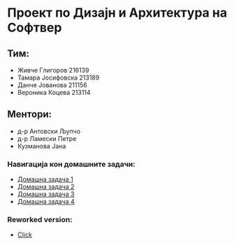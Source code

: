 # Проект по Дизајн и Архитектура на Софтвер
## Тим:
- Живче Глигоров 216139
- Тамара Јосифовска 213189
- Данче Јованова 211156
- Вероника Коцева 213114
## Ментори:
- д-р Антовски Љупчо
- д-р Ламески Петре
- Кузманова Јана

### Навигација кон домашните задачи:
- [Домашна задача 1](https://github.com/swiftmg0d/WineWithMe/tree/Homework1)
- [Домашна задача 2](https://github.com/swiftmg0d/WineWithMe/tree/Homework2)
- [Домашна задача 3](https://github.com/swiftmg0d/WineWithMe/tree/Homework3)
- [Домашна задача 4](https://github.com/swiftmg0d/WineWithMe/tree/Homework4)
### Reworked version:
- [Click](https://github.com/swiftmg0d/winewithme-rework)
